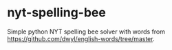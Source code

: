 # nyt-spelling-bee
Simple python NYT spelling bee solver with words from https://github.com/dwyl/english-words/tree/master. 
